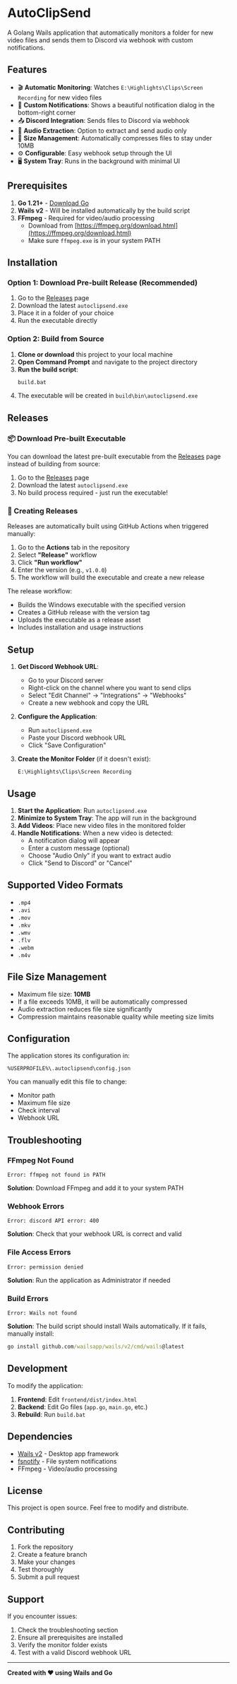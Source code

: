 # AutoClipSend

A Golang Wails application that automatically monitors a folder for new video files and sends them to Discord via webhook with custom notifications.

## Features

- 🎬 **Automatic Monitoring**: Watches `E:\Highlights\Clips\Screen Recording` for new video files
- 🔔 **Custom Notifications**: Shows a beautiful notification dialog in the bottom-right corner
- 📤 **Discord Integration**: Sends files to Discord via webhook
- 🎵 **Audio Extraction**: Option to extract and send audio only
- 📏 **Size Management**: Automatically compresses files to stay under 10MB
- ⚙️ **Configurable**: Easy webhook setup through the UI
- 🖥️ **System Tray**: Runs in the background with minimal UI

## Prerequisites

1. **Go 1.21+** - [Download Go](https://golang.org/dl/)
2. **Wails v2** - Will be installed automatically by the build script
3. **FFmpeg** - Required for video/audio processing
   - Download from [https://ffmpeg.org/download.html](https://ffmpeg.org/download.html)
   - Make sure `ffmpeg.exe` is in your system PATH

## Installation

### Option 1: Download Pre-built Release (Recommended)
1. Go to the [Releases](../../releases) page
2. Download the latest `autoclipsend.exe`
3. Place it in a folder of your choice
4. Run the executable directly

### Option 2: Build from Source
1. **Clone or download** this project to your local machine
2. **Open Command Prompt** and navigate to the project directory
3. **Run the build script**:
   ```cmd
   build.bat
   ```
4. The executable will be created in `build\bin\autoclipsend.exe`

## Releases

### 📦 Download Pre-built Executable

You can download the latest pre-built executable from the [Releases](../../releases) page instead of building from source:

1. Go to the [Releases](../../releases) page
2. Download the latest `autoclipsend.exe`
3. No build process required - just run the executable!

### 🚀 Creating Releases

Releases are automatically built using GitHub Actions when triggered manually:

1. Go to the **Actions** tab in the repository
2. Select **"Release"** workflow
3. Click **"Run workflow"**
4. Enter the version (e.g., `v1.0.0`)
5. The workflow will build the executable and create a new release

The release workflow:
- Builds the Windows executable with the specified version
- Creates a GitHub release with the version tag
- Uploads the executable as a release asset
- Includes installation and usage instructions

## Setup

1. **Get Discord Webhook URL**:
   - Go to your Discord server
   - Right-click on the channel where you want to send clips
   - Select "Edit Channel" → "Integrations" → "Webhooks"
   - Create a new webhook and copy the URL

2. **Configure the Application**:
   - Run `autoclipsend.exe`
   - Paste your Discord webhook URL
   - Click "Save Configuration"

3. **Create the Monitor Folder** (if it doesn't exist):
   ```
   E:\Highlights\Clips\Screen Recording
   ```

## Usage

1. **Start the Application**: Run `autoclipsend.exe`
2. **Minimize to System Tray**: The app will run in the background
3. **Add Videos**: Place new video files in the monitored folder
4. **Handle Notifications**: When a new video is detected:
   - A notification dialog will appear
   - Enter a custom message (optional)
   - Choose "Audio Only" if you want to extract audio
   - Click "Send to Discord" or "Cancel"

## Supported Video Formats

- `.mp4`
- `.avi`
- `.mov`
- `.mkv`
- `.wmv`
- `.flv`
- `.webm`
- `.m4v`

## File Size Management

- Maximum file size: **10MB**
- If a file exceeds 10MB, it will be automatically compressed
- Audio extraction reduces file size significantly
- Compression maintains reasonable quality while meeting size limits

## Configuration

The application stores its configuration in:
```
%USERPROFILE%\.autoclipsend\config.json
```

You can manually edit this file to change:
- Monitor path
- Maximum file size
- Check interval
- Webhook URL

## Troubleshooting

### FFmpeg Not Found
```
Error: ffmpeg not found in PATH
```
**Solution**: Download FFmpeg and add it to your system PATH

### Webhook Errors
```
Error: discord API error: 400
```
**Solution**: Check that your webhook URL is correct and valid

### File Access Errors
```
Error: permission denied
```
**Solution**: Run the application as Administrator if needed

### Build Errors
```
Error: Wails not found
```
**Solution**: The build script should install Wails automatically. If it fails, manually install:
```cmd
go install github.com/wailsapp/wails/v2/cmd/wails@latest
```

## Development

To modify the application:

1. **Frontend**: Edit `frontend/dist/index.html`
2. **Backend**: Edit Go files (`app.go`, `main.go`, etc.)
3. **Rebuild**: Run `build.bat`

## Dependencies

- [Wails v2](https://wails.io/) - Desktop app framework
- [fsnotify](https://github.com/fsnotify/fsnotify) - File system notifications
- FFmpeg - Video/audio processing

## License

This project is open source. Feel free to modify and distribute.

## Contributing

1. Fork the repository
2. Create a feature branch
3. Make your changes
4. Test thoroughly
5. Submit a pull request

## Support

If you encounter issues:
1. Check the troubleshooting section
2. Ensure all prerequisites are installed
3. Verify the monitor folder exists
4. Test with a valid Discord webhook URL

---

**Created with ❤️ using Wails and Go**
